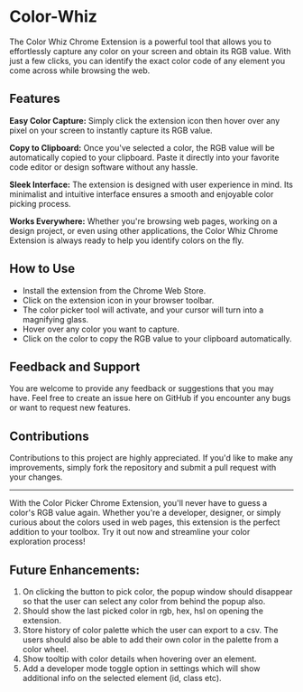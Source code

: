 # Color-Whiz

The Color Whiz Chrome Extension is a powerful tool that allows you to effortlessly capture any color on your screen and obtain its RGB value. With just a few clicks, you can identify the exact color code of any element you come across while browsing the web.

## Features

**Easy Color Capture:** Simply click the extension icon then hover over any pixel on your screen to instantly capture its RGB value.

**Copy to Clipboard:** Once you've selected a color, the RGB value will be automatically copied to your clipboard. Paste it directly into your favorite code editor or design software without any hassle.

**Sleek Interface:** The extension is designed with user experience in mind. Its minimalist and intuitive interface ensures a smooth and enjoyable color picking process.

**Works Everywhere:** Whether you're browsing web pages, working on a design project, or even using other applications, the Color Whiz Chrome Extension is always ready to help you identify colors on the fly.

## How to Use

- Install the extension from the Chrome Web Store.
- Click on the extension icon in your browser toolbar.
- The color picker tool will activate, and your cursor will turn into a magnifying glass.
- Hover over any color you want to capture.
- Click on the color to copy the RGB value to your clipboard automatically.

## Feedback and Support

You are welcome to provide any feedback or suggestions that you may have. Feel free to create an issue here on GitHub if you encounter any bugs or want to request new features.

## Contributions

Contributions to this project are highly appreciated. If you'd like to make any improvements, simply fork the repository and submit a pull request with your changes.

<hr>

With the Color Picker Chrome Extension, you'll never have to guess a color's RGB value again. Whether you're a developer, designer, or simply curious about the colors used in web pages, this extension is the perfect addition to your toolbox. Try it out now and streamline your color exploration process!

## Future Enhancements:

1. On clicking the button to pick color, the popup window should disappear so that the user can select any color from behind the popup also.
2. Should show the last picked color in rgb, hex, hsl on opening the extension.
3. Store history of color palette which the user can export to a csv. The users should also be able to add their own color in the palette from a color wheel.
4. Show tooltip with color details when hovering over an element.
5. Add a developer mode toggle option in settings which will show additional info on the selected element (id, class etc).
